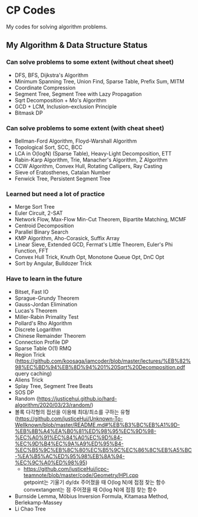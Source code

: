 # CP Codes
My codes for solving algorithm problems.

## My Algorithm & Data Structure Status

### Can solve problems to some extent (without cheat sheet)

- DFS, BFS, Dijkstra's Algorithm
- Minimum Spanning Tree, Union Find, Sparse Table, Prefix Sum, MITM
- Coordinate Compression
- Segment Tree, Segment Tree with Lazy Propagation
- Sqrt Decomposition + Mo's Algorithm
- GCD + LCM, Inclusion–exclusion Principle
- Bitmask DP

### Can solve problems to some extent (with cheat sheet)

- Bellman-Ford Algorithm, Floyd-Warshall Algorithm
- Topological Sort, SCC, BCC
- LCA in O(logN) (Sparse Table), Heavy-Light Decomposition, ETT
- Rabin-Karp Algorithm, Trie, Manacher's Algorithm, Z Algorithm
- CCW Algorithm, Convex Hull, Rotating Callipers, Ray Casting
- Sieve of Eratosthenes, Catalan Number
- Fenwick Tree, Persistent Segment Tree

### Learned but need a lot of practice

- Merge Sort Tree
- Euler Circuit, 2-SAT
- Network Flow, Max-Flow Min-Cut Theorem, Bipartite Matching, MCMF
- Centroid Decomposition
- Parallel Binary Search
- KMP Algorithm, Aho-Corasick, Suffix Array
- Linear Sieve, Extended GCD, Fermat's Little Theorem, Euler's Phi Function, FFT
- Convex Hull Trick, Knuth Opt, Monotone Queue Opt, DnC Opt
- Sort by Angular, Bulldozer Trick

### Have to learn in the future

- Bitset, Fast IO
- Sprague-Grundy Theorem
- Gauss-Jordan Elimination
- Lucas's Theorem
- Miller-Rabin Primality Test
- Pollard's Rho Algorithm
- Discrete Logarithm
- Chinese Remainder Theorem
- Connection Profile DP
- Sparse Table O(1) RMQ
- Region Trick (https://github.com/koosaga/iamcoder/blob/master/lectures/%EB%82%98%EC%BD%94%EB%8D%94%201%20Sqrt%20Decomposition.pdf query caching)
- Aliens Trick
- Splay Tree, Segment Tree Beats
- SOS DP
- Random (https://justicehui.github.io/hard-algorithm/2020/03/23/random/)
- 볼록 다각형의 접선을 이용해 최대/최소를 구하는 유형 (https://github.com/justiceHui/Unknown-To-Wellknown/blob/master/README.md#%EB%B3%BC%EB%A1%9D-%EB%8B%A4%EA%B0%81%ED%98%95%EC%9D%98-%EC%A0%91%EC%84%A0%EC%9D%84-%EC%9D%B4%EC%9A%A9%ED%95%B4-%EC%B5%9C%EB%8C%80%EC%B5%9C%EC%86%8C%EB%A5%BC-%EA%B5%AC%ED%95%98%EB%8A%94-%EC%9C%A0%ED%98%95)
    - https://github.com/justiceHui/icpc-teamnote/blob/master/code/Geometry/HPI.cpp <br/> getpoint는 기울기 dy/dx 주어졌을 때 O(log N)에 접점 찾는 함수 <br/> convextangent는 점 주어졌을 때 O(log N)에 접점 찾는 함수
- Burnside Lemma, Möbius Inversion Formula, Kitamasa Method, Berlekamp-Massey
- Li Chao Tree
